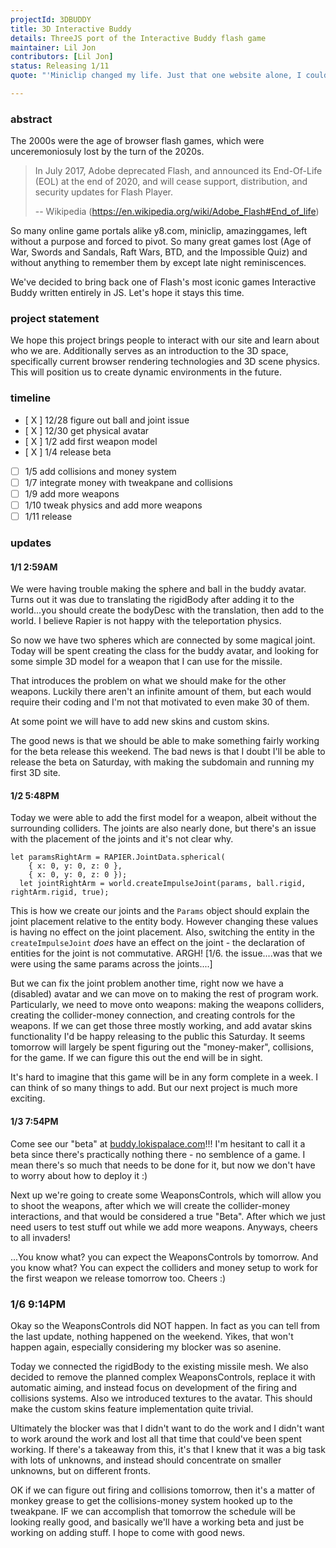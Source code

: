```yaml
---
projectId: 3DBUDDY
title: 3D Interactive Buddy
details: ThreeJS port of the Interactive Buddy flash game
maintainer: Lil Jon
contributors: [Lil Jon]
status: Releasing 1/11
quote: "'Miniclip changed my life. Just that one website alone, I could spend the entire day on. 8 ball pool, Gravity Guy, Fireboy & Watergirl, and Free Running. I will never forget you' -@stqrace, X.com"

---
```


### abstract
The 2000s were the age of browser flash games, which were unceremoniosuly lost by the turn of the 2020s.


> In July 2017, Adobe deprecated Flash, and announced its End-Of-Life (EOL) at the end of 2020, and will cease support, distribution, and security updates for Flash Player.
>
> -- Wikipedia (https://en.wikipedia.org/wiki/Adobe_Flash#End_of_life)


So many online game portals alike y8.com, miniclip, amazinggames, left without a purpose and forced to pivot. So many great games lost (Age of War, Swords and Sandals, Raft Wars, BTD, and the Impossible Quiz) and without anything to remember them by except late night reminiscences.

We've decided to bring back one of Flash's most iconic games Interactive Buddy written entirely in JS. Let's hope it stays this time.

### project statement
We hope this project brings people to interact with our site and learn about who we are. Additionally serves as an introduction to the 3D space, specifically current browser rendering technologies and 3D scene physics. This will position us to create dynamic environments in the future. 


### timeline
- [ X ] 12/28 figure out ball and joint issue
- [ X ] 12/30 get physical avatar
- [ X ] 1/2 add first weapon model
- [ X ] 1/4 release beta
- [ ] 1/5 add collisions and money system
- [ ] 1/7 integrate money with tweakpane and collisions
- [ ] 1/9 add more weapons
- [ ] 1/10 tweak physics and add more weapons
- [ ] 1/11 release

### updates
#### 1/1 2:59AM
We were having trouble making the sphere and ball in the buddy avatar. Turns out it was due to translating the rigidBody after adding it to the world...you should create the bodyDesc with the translation, then add to the world. I believe Rapier is not happy with the teleportation physics.

So now we have two spheres which are connected by some magical joint. Today will be spent creating the class for the buddy avatar, and looking for some simple 3D model for a weapon that I can use for the missile.

That introduces the problem on what we should make for the other weapons. Luckily there aren't an infinite amount of them, but each would require their coding and I'm not that motivated to even make 30 of them. 

At some point we will have to add new skins and custom skins. 

The good news is that we should be able to make something fairly working for the beta release this weekend. The bad news is that I doubt I'll be able to release the beta on Saturday, with making the subdomain and running my first 3D site.

#### 1/2 5:48PM
Today we were able to add the first model for a weapon, albeit without the surrounding colliders. The joints are also nearly done, but there's an issue with the placement of the joints and it's not clear why. 

```
let paramsRightArm = RAPIER.JointData.spherical(
    { x: 0, y: 0, z: 0 },
    { x: 0, y: 0, z: 0 });
  let jointRightArm = world.createImpulseJoint(params, ball.rigid, rightArm.rigid, true);

```
This is how we create our joints and the `Params` object should explain the joint placement relative to the entity body. However changing these values is having no effect on the joint placement. Also, switching the entity in the `createImpulseJoint` *does* have an effect on the joint - the declaration of entities for the joint is not commutative. ARGH! [1/6. the issue....was that we were using the same params across the joints....]

But we can fix the joint problem another time, right now we have a (disabled) avatar and we can move on to making the rest of program work. Particularly, we need to move onto weapons: making the weapons colliders, creating the collider-money connection, and creating controls for the weapons. If we can get those three mostly working, and add avatar skins functionality I'd be happy releasing to the public this Saturday. It seems tomorrow will largely be spent figuring out the "money-maker", collisions, for the game. If we can figure this out the end will be in sight.

It's hard to imagine that this game will be in any form complete in a week. I can think of so many things to add. But our next project is much more exciting.

#### 1/3 7:54PM

Come see our "beta" at [buddy.lokispalace.com](buddy.lokispalace.com)!!! I'm hesitant to call it a beta since there's practically nothing there - no semblence of a game. I mean there's so much that needs to be done for it, but now we don't have to worry about how to deploy it :)

Next up we're going to create some WeaponsControls, which will allow you to shoot the weapons, after which we will create the collider-money interactions, and that would be considered a true "Beta". After which we just need users to test stuff out while we add more weapons. Anyways, cheers to all invaders!

...You know what? you can expect the WeaponsControls by tomorrow. And you know what? You can expect the colliders and money setup to work for the first weapon we release tomorrow too. Cheers :)

### 1/6 9:14PM

Okay so the WeaponsControls did NOT happen. In fact as you can tell from the last update, nothing happened on the weekend. Yikes, that won't happen again, especially considering my blocker was so asenine.

Today we connected the rigidBody to the existing missile mesh. We also decided to remove the planned complex WeaponsControls, replace it with automatic aiming, and instead focus on development of the firing and collisions systems. Also we introduced textures to the avatar. This should make the custom skins feature implementation quite trivial. 

Ultimately the blocker was that I didn't want to do the work and I didn't want to work around the work and lost all that time that could've been spent working. If there's a takeaway from this, it's that I knew that it was a big task with lots of unknowns, and instead should concentrate on smaller unknowns, but on different fronts.

OK if we can figure out firing and collisions tomorrow, then it's a matter of monkey grease to get the collisions-money system hooked up to the tweakpane. IF we can accomplish that tomorrow the schedule will be looking really good, and basically we'll have a working beta and just be working on adding stuff. I hope to come with good news. 
